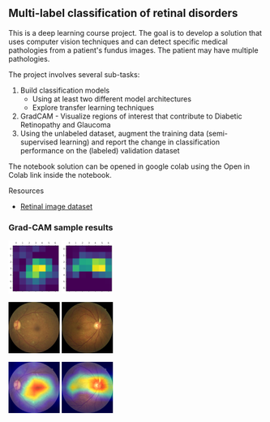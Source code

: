 ## Multi-label classification of retinal disorders

This is a deep learning course project. The goal is to develop a solution that uses computer vision techniques and can detect specific medical pathologies from a patient's fundus images. The patient may have multiple pathologies.

The project involves several sub-tasks:

1. Build classification models
   - Using at least two different model architectures
   - Explore transfer learning techniques
2. GradCAM - Visualize regions of interest that contribute to Diabetic Retinopathy and Glaucoma
3. Using the unlabeled dataset, augment the training data (semi-supervised learning) and report the change in classification performance on the (labeled) validation dataset

The notebook solution can be opened in google colab using the Open in Colab link inside the notebook.

Resources

- [Retinal image dataset](https://www.kaggle.com/c/vietai-advance-course-retinal-disease-detection/overview)

### Grad-CAM sample results
<p float="left">
<img src=".github\readme\gc11.png" width=20% height=20%>
<img src=".github\readme\gc12.png" width=20% height=20%>
</p>
<p float="left">
<img src=".github\readme\gc21.png" width=20% height=20%>
<img src=".github\readme\gc22.png" width=20% height=20%>
</p>
<p float="left">
<img src=".github\readme\gc31.png" width=20% height=20%>
<img src=".github\readme\gc32.png" width=20% height=20%>
</p>
